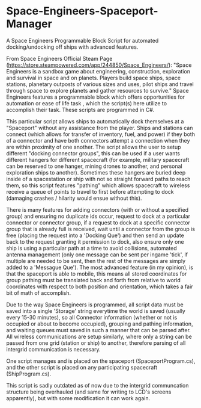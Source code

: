 # Space-Engineers-Spaceport-Manager
A Space Engineers Programmable Block Script for automated docking/undocking off ships with advanced features.

From Space Engineers Official Steam Page (https://store.steampowered.com/app/244850/Space_Engineers/): "Space Engineers is a sandbox game about engineering, construction, exploration and survival in space and on planets. Players build space ships, space stations, planetary outposts of various sizes and uses, pilot ships and travel through space to explore planets and gather resources to survive." Space Engineers features a programmable block which offers opportunities for automation or ease of life task , which the script(s) here utilize to accomplish their task. These scripts are programmed in C#.

This particular script allows ships to automatically dock themselves at a "Spaceport" without any assistance from the player. Ships and stations can connect (which allows for transfer of inventory, fuel, and power) if they both of a connector and have both connectors attempt a connection when they are within proximity of one another. The script allows the user to setup different "docking connector groups", this can be used if a user wants different hangers for different spacecraft (for example, military spacecraft can be reserved to one hanger, mining drones to another, and personal exploration ships to another). Sometimes these hangers are buried deep inside of a spacestation or ship with not so straight forward paths to reach them, so this script features "pathing" which allows spacecraft to wireless receive a queue of points to travel to first before attempting to dock (damaging crashes / hilarity would ensue without this).

There is many features for adding connectors (with or without a specified group) and ensuring no duplicate ids occur, request to dock at a particular connector or connector group, if a request to dock at a specific connector group that is already full is received, wait until a connector from the group is free (placing the request into a 'Docking Que') and then send an update back to the request granting it permission to dock, also ensure only one ship is using a particular path at a time to avoid collisions, automated antenna management (only one message can be sent per ingame 'tick', if multiple are needed to be sent, then the rest of the messages are simply added to a 'Messague Que'). The most advanced feature (in my opinion), is that the spaceport is able to mobile, this means all stored coordinates for group pathing must be translated back and forth from relative to world coordinates with respect to both position and orientation, which takes a fair bit of math of accomplish.

Due to the way Space Engineers is programmed, all script data must be saved into a single 'Storage' string everytime the world is saved (usually every 15-30 minutes), so all Connector information (whether or not is occupied or about to become occupied), grouping and pathing information, and waiting queues must saved in such a manner that can be parsed after. All wireless communications are setup similarly, where only a string can be passed from one grid (station or ship) to another, therefore parsing of all intergrid communication is necessary.

One script manages and is placed on the spaceport (SpaceportProgram.cs), and the other script is placed on any participating spacecraft (ShipProgram.cs).

This script is sadly outdated as of now due to the intergrid communcation structure being overhauled (and same for writing to LCD's screens apparently), but with some modification it can work again. 
